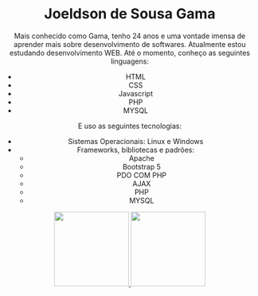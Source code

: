 <div align="center">
  <h1 class="nome">Joeldson de Sousa <strong>Gama</strong></h1>
  <p>Mais conhecido como Gama, tenho 24 anos e uma vontade imensa de aprender mais sobre desenvolvimento de softwares. Atualmente estou estudando desenvolvimento WEB. Até o momento, conheço as seguintes linguagens:</p>
  <ul>
    <li>HTML</li>
    <li>CSS</li>
    <li>Javascript</li>
    <li>PHP</li>
    <li>MYSQL</li>
  </ul>
  E uso as seguintes tecnologias:
  <ul>
    <li>Sistemas Operacionais: Linux e Windows</li>
    <li>Frameworks, bibliotecas e padrões:
      <ul>
        <li>Apache</li>
        <li>Bootstrap 5</li>
        <li>PDO COM PHP</li>
        <li>AJAX</li>
        <li>PHP</li>
        <li>MYSQL</li>
      </ul>
    </li>
  </ul>
</div>

<div align="center">
    <a href="https://github.com/yoelgama">
      <img height="150em"
        src="https://github-readme-stats.vercel.app/api?username=yoelgama&show_icons=true&theme=radical&include_all_commits=true&count_private=true" />
      <img height="150em"
        src="https://github-readme-stats.vercel.app/api/top-langs/?username=yoelgama&layout=compact&langs_count=7&theme=radical" />
    
</div>
